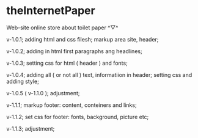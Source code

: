 # theInternetPaper
Web-site online store about toilet paper ^▽^


v-1.0.1;
adding html and css filesh;
markup area site, header;

v-1.0.2;
adding in html first paragraphs ang headlines;

v-1.0.3;
setting css for html ( header ) and fonts;

v-1.0.4;
adding all ( or not all ) text, informatiion in header;
setting css and adding style;

v-1.0.5 ( v-1.1.0 );
adjustment;


v-1.1.1;
markup footer: content, conteiners and links;

v-1.1.2;
set css for footer: fonts, background, picture etc;

v-1.1.3;
adjustment;
